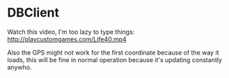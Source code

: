 DBClient
========
Watch this video, I'm too lazy to type things: http://playcustomgames.com/Life40.mp4

Also the GPS might not work for the first coordinate because of the way it loads, this will be fine in normal operation because it's updating constantly anywho.
